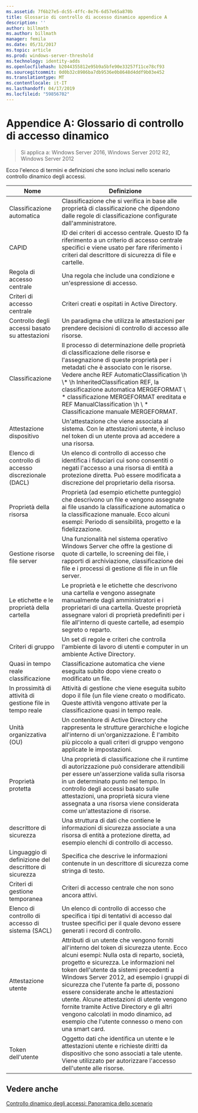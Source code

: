 ```yaml
---
ms.assetid: 7f6b27e5-dc55-4ffc-8e76-6d57e65a870b
title: Glossario di controllo di accesso dinamico appendice A
description: ''
author: billmath
ms.author: billmath
manager: femila
ms.date: 05/31/2017
ms.topic: article
ms.prod: windows-server-threshold
ms.technology: identity-adds
ms.openlocfilehash: b2044355812e95b9a5bfe90e33257f11ce78cf93
ms.sourcegitcommit: 0d0b32c8986ba7db9536e0b8648d4ddf9b03e452
ms.translationtype: MT
ms.contentlocale: it-IT
ms.lasthandoff: 04/17/2019
ms.locfileid: "59856702"
---
```

# <a name="appendix-a-dynamic-access-control-glossary"></a>Appendice A: Glossario di controllo di accesso dinamico

>Si applica a: Windows Server 2016, Windows Server 2012 R2, Windows Server 2012

Ecco l'elenco di termini e definizioni che sono inclusi nello scenario controllo dinamico degli accessi.  
  
|Nome|Definizione|  
|--------|--------------|  
|Classificazione automatica|Classificazione che si verifica in base alle proprietà di classificazione che dipendono dalle regole di classificazione configurate dall'amministratore.|  
|CAPID|ID dei criteri di accesso centrale. Questo ID fa riferimento a un criterio di accesso centrale specifici e viene usato per fare riferimento i criteri dal descrittore di sicurezza di file e cartelle.|  
|Regola di accesso centrale|Una regola che include una condizione e un'espressione di accesso.|  
|Criteri di accesso centrale|Criteri creati e ospitati in Active Directory.|  
|Controllo degli accessi basato su attestazioni|Un paradigma che utilizza le attestazioni per prendere decisioni di controllo di accesso alle risorse.|  
|Classificazione|Il processo di determinazione delle proprietà di classificazione delle risorse e l'assegnazione di queste proprietà per i metadati che è associato con le risorse. Vedere anche REF AutomaticClassification \h \\* \h InheritedClassification REF, la classificazione automatica MERGEFORMAT \\ \* classificazione MERGEFORMAT ereditata e REF ManualClassification \h \\ \* Classificazione manuale MERGEFORMAT.|  
|Attestazione dispositivo|Un'attestazione che viene associata al sistema.  Con le attestazioni utente, è incluso nel token di un utente prova ad accedere a una risorsa.|  
|Elenco di controllo di accesso discrezionale (DACL)|Un elenco di controllo di accesso che identifica i fiduciari cui sono consentiti o negati l'accesso a una risorsa di entità a protezione diretta. Può essere modificata a discrezione del proprietario della risorsa.|  
|Proprietà della risorsa|Proprietà (ad esempio etichette punteggio) che descrivono un file e vengono assegnate ai file usando la classificazione automatica o la classificazione manuale. Ecco alcuni esempi: Periodo di sensibilità, progetto e la fidelizzazione.|  
|Gestione risorse file server|Una funzionalità nel sistema operativo Windows Server che offre la gestione di quote di cartelle, lo screening dei file, i rapporti di archiviazione, classificazione dei file e i processi di gestione di file in un file server.|  
|Le etichette e le proprietà della cartella|Le proprietà e le etichette che descrivono una cartella e vengono assegnate manualmente dagli amministratori e i proprietari di una cartella. Queste proprietà assegnare valori di proprietà predefiniti per i file all'interno di queste cartelle, ad esempio segreto o reparto.|  
|Criteri di gruppo|Un set di regole e criteri che controlla l'ambiente di lavoro di utenti e computer in un ambiente Active Directory.|  
|Quasi in tempo reale classificazione|Classificazione automatica che viene eseguita subito dopo viene creato o modificato un file.|  
|In prossimità di attività di gestione file in tempo reale|Attività di gestione che viene eseguita subito dopo il file (un file viene creato o modificato. Queste attività vengono attivate per la classificazione quasi in tempo reale.|  
|Unità organizzativa (OU)|Un contenitore di Active Directory che rappresenta le strutture gerarchiche e logiche all'interno di un'organizzazione. È l'ambito più piccolo a quali criteri di gruppo vengono applicate le impostazioni.|  
|Proprietà protetta|Una proprietà di classificazione che il runtime di autorizzazione può considerare attendibili per essere un'asserzione valida sulla risorsa in un determinato punto nel tempo. In controllo degli accessi basato sulle attestazioni, una proprietà sicura viene assegnata a una risorsa viene considerata come un'attestazione di risorse.|  
|descrittore di sicurezza|Una struttura di dati che contiene le informazioni di sicurezza associate a una risorsa di entità a protezione diretta, ad esempio elenchi di controllo di accesso.|  
|Linguaggio di definizione del descrittore di sicurezza|Specifica che descrive le informazioni contenute in un descrittore di sicurezza come stringa di testo.|  
|Criteri di gestione temporanea|Criteri di accesso centrale che non sono ancora attivi.|  
|Elenco di controllo di accesso di sistema (SACL)|Un elenco di controllo di accesso che specifica i tipi di tentativi di accesso dal trustee specifici per il quale devono essere generati i record di controllo.|  
|Attestazione utente|Attributi di un utente che vengono forniti all'interno del token di sicurezza utente. Ecco alcuni esempi: Nulla osta di reparto, società, progetto e sicurezza.  Le informazioni nel token dell'utente da sistemi precedenti a Windows Server 2012, ad esempio i gruppi di sicurezza che l'utente fa parte di, possono essere considerate anche le attestazioni utente. Alcune attestazioni di utente vengono fornite tramite Active Directory e gli altri vengono calcolati in modo dinamico, ad esempio che l'utente connesso o meno con una smart card.|  
|Token dell'utente|Oggetto dati che identifica un utente e le attestazioni utente e richieste diritti da dispositivo che sono associati a tale utente. Viene utilizzato per autorizzare l'accesso dell'utente alle risorse.|  
  
## <a name="see-also"></a>Vedere anche  
[Controllo dinamico degli accessi: Panoramica dello scenario](Dynamic-Access-Control--Scenario-Overview.md)  
  


